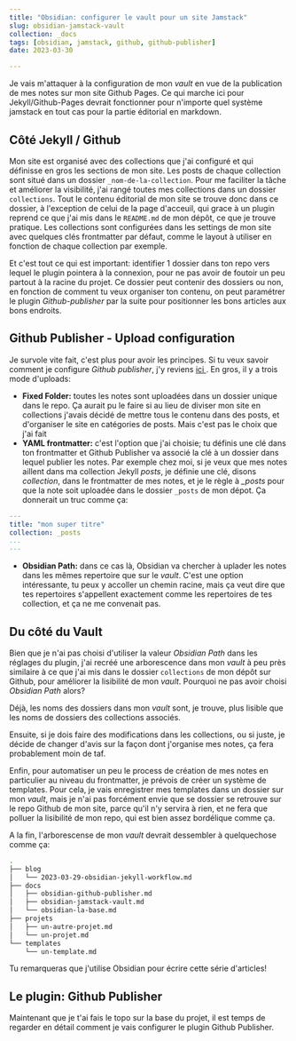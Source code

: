 ```yaml
---
title: "Obsidian: configurer le vault pour un site Jamstack"
slug: obsidian-jamstack-vault
collection: _docs
tags: [obsidian, jamstack, github, github-publisher]
date: 2023-03-30

---
```


Je vais m'attaquer à la configuration de mon *vault* en vue de la publication de mes notes sur mon site Github Pages. Ce qui marche ici pour Jekyll/Github-Pages devrait fonctionner pour n'importe quel système jamstack en tout cas pour la partie éditorial en markdown.

## Côté Jekyll / Github

Mon site est organisé avec des collections que j'ai configuré et qui définisse en gros les sections de mon site. Les posts de chaque collection sont situé dans un dossier `_nom-de-la-collection`. Pour me faciliter la tâche et améliorer la visibilité, j'ai rangé toutes mes collections dans un dossier `collections`. Tout le contenu éditorial de mon site se trouve donc dans ce dossier, à l'exception de celui de la page d'acceuil, qui grace à un plugin reprend ce que j'ai mis dans le `README.md` de mon dépôt, ce que je trouve pratique. Les collections sont configurées dans les settings de mon site avec quelques clés frontmatter par défaut, comme le layout à utiliser en fonction de chaque collection par exemple. 

Et c'est tout ce qui est important: identifier 1 dossier dans ton repo vers lequel le plugin pointera à la connexion, pour ne pas avoir de foutoir un peu partout à la racine du projet. Ce dossier peut contenir des dossiers ou non, en fonction de comment tu veux organiser ton contenu, on peut paramétrer le plugin *Github-publisher* par la suite pour positionner les bons articles aux bons endroits.

## Github Publisher - Upload configuration

Je survole vite fait, c'est plus pour avoir les principes. Si tu veux savoir comment je configure *Github publisher*, j'y reviens [ ici ](obsidian-github-publisher-setup.md). En gros, il y a trois mode d'uploads:
- **Fixed Folder:** toutes les notes sont uploadées dans un dossier unique dans le repo. Ça aurait pu le faire si au lieu de diviser mon site en collections j'avais décidé de mettre tous le contenu dans des posts, et d'organiser le site en catégories de posts. Mais c'est pas le choix que j'ai fait
- **YAML frontmatter:** c'est l'option que j'ai choisie; tu définis une clé dans ton frontmatter et Github Publisher va associé la clé à un dossier dans lequel publier les notes. Par exemple chez moi, si je veux que mes notes aillent dans ma collection Jekyll *posts*, je définie une clé, disons *collection*, dans le frontmatter de mes notes, et je le règle à *_posts* pour que la note soit uploadée dans le dossier `_posts` de mon dépot. Ça donnerait un truc comme ça: 
```yaml
---
title: "mon super titre"
collection: _posts
...
---
```
- **Obsidian Path:** dans ce cas là, Obsidian va chercher à uplader les notes dans les mêmes repertoire que sur le *vault*. C'est une option intéressante, tu peux y accoller un chemin racine, mais ça veut dire que tes repertoires s'appellent exactement comme les repertoires de tes collection, et ça ne me convenait pas.

## Du côté du Vault

Bien que je n'ai pas choisi d'utiliser la valeur *Obsidian Path* dans les réglages du plugin, j'ai recréé une arborescence dans mon *vault* à peu près similaire à ce que j'ai mis dans le dossier `collections` de mon dépôt sur Github, pour améliorer la lisibilité de mon *vault*. Pourquoi ne pas avoir choisi *Obsidian Path* alors? 

Déjà, les noms des dossiers dans mon *vault* sont, je trouve, plus lisible que les noms de dossiers des collections associés. 

Ensuite, si je dois faire des modifications dans les collections, ou si juste, je décide de changer d'avis sur la façon dont j'organise mes notes, ça fera probablement moin de taf.

Enfin, pour automatiser un peu le process de création de mes notes en particulier au niveau du frontmatter, je prévois de créer un système de templates. Pour cela, je vais enregistrer mes templates dans un dossier sur mon *vault*, mais je n'ai pas forcément envie que se dossier se retrouve sur le repo Github de mon site, parce qu'il n'y servira à rien, et ne fera que polluer la lisibilité de mon repo, qui est bien assez bordélique comme ça.

A la fin, l'arborescense de mon *vault* devrait dessembler à quelquechose comme ça:

```bash
.
├── blog
│   └── 2023-03-29-obsidian-jekyll-workflow.md
├── docs
│   ├── obsidian-github-publisher.md
│   ├── obsidian-jamstack-vault.md
│   └── obsidian-la-base.md
├── projets
│   ├── un-autre-projet.md
│   └── un-projet.md
└── templates
    └── un-template.md
```

Tu remarqueras que j'utilise Obsidian pour écrire cette série d'articles!

## Le plugin: Github Publisher

Maintenant que je t'ai fais le topo sur la base du projet, il est temps de regarder en détail comment je vais configurer le plugin Github Publisher.